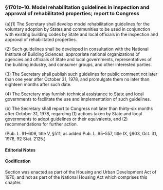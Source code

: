 ### §1701z–10. Model rehabilitation guidelines in inspection and approval of rehabilitated properties; report to Congress ###

(a)(1) The Secretary shall develop model rehabilitation guidelines for the voluntary adoption by States and communities to be used in conjunction with existing building codes by State and local officials in the inspection and approval of rehabilitated properties.

(2) Such guidelines shall be developed in consultation with the National Institute of Building Sciences, appropriate national organizations of agencies and officials of State and local governments, representatives of the building industry, and consumer groups, and other interested parties.

(3) The Secretary shall publish such guidelines for public comment not later than one year after October 31, 1978, and promulgate them no later than eighteen months after such date.

(4) The Secretary may furnish technical assistance to State and local governments to facilitate the use and implementation of such guidelines.

(b) The Secretary shall report to Congress not later than thirty-six months after October 31, 1978, regarding (1) actions taken by State and local governments to adopt guidelines or their equivalents, and (2) recommendations for further action.

(Pub. L. 91–609, title V, §511, as added Pub. L. 95–557, title IX, §903, Oct. 31, 1978, 92 Stat. 2125.)

#### **Editorial Notes** ####

#### Codification ####

Section was enacted as part of the Housing and Urban Development Act of 1970, and not as part of the National Housing Act which comprises this chapter.